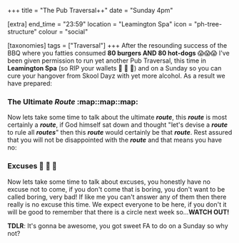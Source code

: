 +++
title = "The Pub Traversal++"
date = "Sunday 4pm"

[extra]
end_time = "23:59"
location = "Leamington Spa"
icon = "ph-tree-structure"
colour = "social"

[taxonomies]
tags = ["Traversal"]
+++
After the resounding success of the BBQ where you fatties consumed **80 burgers AND 80 hot-dogs** :scream::scream::scream: I've been given permission to run yet another Pub Traversal, this time in **Leamington Spa** (so RIP your wallets :money_with_wings: :money_with_wings: :money_with_wings:) and on a Sunday so you can cure your hangover from Skool Dayz with yet more alcohol. As a result we have prepared:
### The Ultimate ***Route*** :map::map::map:
Now lets take some time to talk about the ultimate ***route***, this ***route*** is most certainly a ***route***, if God himself sat down and thought "let's devise a ***route*** to rule all ***routes***" then this ***route*** would certainly be that ***route***. Rest assured that you will not be disappointed with the ***route*** and that means you have no:
### Excuses :middle_finger: :middle_finger: :middle_finger: 
Now lets take some time to talk about excuses, you honestly have no excuse not to come, if you don't come that is boring, you don't want to be called boring, very bad! If like me you can't answer any of them then there really is no excuse this time. We expect everyone to be here, if you don't it will be good to remember that there is a circle next week so...**WATCH OUT!** 

**TDLR**: It's gonna be awesome, you got sweet FA to do on a Sunday so why not?

